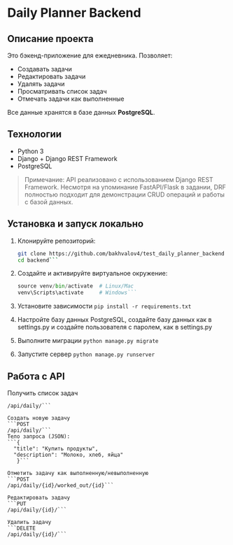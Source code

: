 # Daily Planner Backend

## **Описание проекта**
Это бэкенд-приложение для ежедневника. Позволяет:

- Создавать задачи
- Редактировать задачи
- Удалять задачи
- Просматривать список задач
- Отмечать задачи как выполненные

Все данные хранятся в базе данных **PostgreSQL**.

## **Технологии**
- Python 3  
- Django + Django REST Framework  
- PostgreSQL  

> Примечание: API реализовано с использованием Django REST Framework. Несмотря на упоминание FastAPI/Flask в задании, DRF полностью подходит для демонстрации CRUD операций и работы с базой данных.

## **Установка и запуск локально**
1. Клонируйте репозиторий:
   ```bash
   git clone https://github.com/bakhvalov4/test_daily_planner_backend
   cd backend```

2. Создайте и активируйте виртуальное окружение:
   ```python -m venv venv
   source venv/bin/activate  # Linux/Mac
   venv\Scripts\activate     # Windows```

3. Установите зависимости
   ```pip install -r requirements.txt```

4. Настройте базу данных PostgreSQL, создайте базу данных как в settings.py и создайте пользователя с паролем, как в settings.py

5. Выполните миграции
   ```python manage.py migrate```

6. Запустите сервер 
   ```python manage.py runserver```


## **Работа с API**

Получить список задач
   ```GET
   /api/daily/```

Создать новую задачу
   ```POST
   /api/daily/```
Тело запроса (JSON):
   ```{
     "title": "Купить продукты",
     "description": "Молоко, хлеб, яйца"
      }```

Отметить задачу как выполненную/невыполненную
   ```POST
   /api/daily/{id}/worked_out/{id}```

Редактировать задачу
   ```PUT
   /api/daily/{id}/```

Удалить задачу
   ```DELETE
   /api/daily/{id}/```